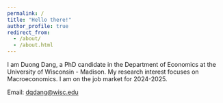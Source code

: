 ```yaml
---
permalink: /
title: "Hello there!"
author_profile: true
redirect_from:
  - /about/
  - /about.html
---
```


I am Duong Dang, a PhD candidate in the Department of Economics at the University of Wisconsin - Madison. My research interest focuses on Macroeconomics. I am on the job market for 2024-2025.

Email: dqdang@wisc.edu

